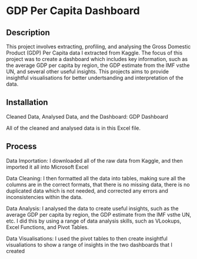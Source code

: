 # GDP Per Capita Dashboard

## Description
This project involves extracting, profiling, and analysing the Gross Domestic Product (GDP) Per Capita data I extracted from Kaggle. The focus of this project was to create a dashboard which includes key information, such as the average GDP per capita by region, the GDP estimate from the IMF vsthe UN, and several other useful insights. This projects aims to provide insightful visualisations for better undertsanding and interpretation of the data.

## Installation
Cleaned Data, Analysed Data, and the Dashboard:
	GDP Dashboard

All of the cleaned and analysed data is in this Excel file.

## Process
Data Importation: I downloaded all of the raw data from Kaggle, and then imported it all into Microsoft Excel

Data Cleaning: I then formatted all the data into tables, making sure all the columns are in the correct formats, that there is no missing data, there is no duplicated data which is not needed, and corrected any errors and inconsistencies within the data. 

Data Analysis: I analysed the data to create useful insights, such as the average GDP per capita by region, the GDP estimate from the IMF vsthe UN, etc. I did this by using a range of data analysis skills, such as VLookups, Excel Functions, and Pivot Tables. 

Data Visualisations: I used the pivot tables to then create insightful visualiations to show a range of insights in the two dashboards that I created
